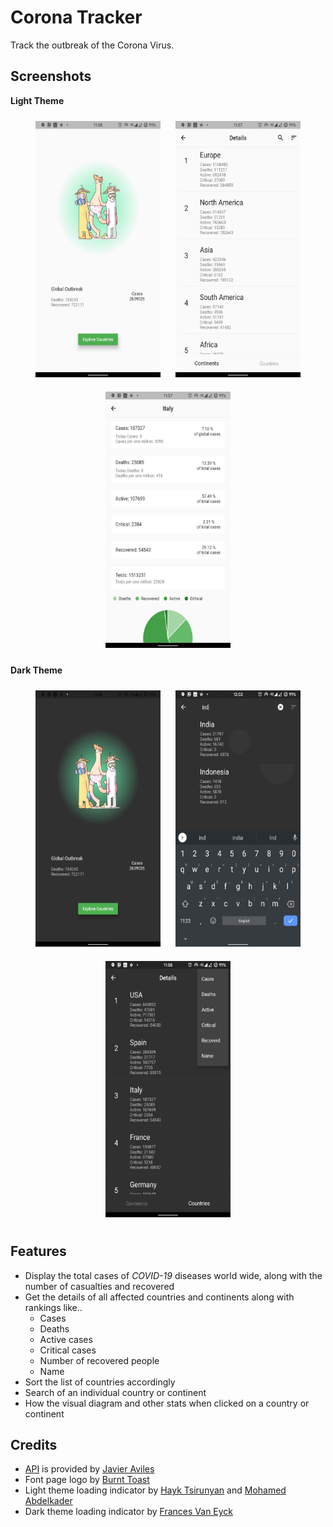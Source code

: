 # Corona Tracker

Track the outbreak of the Corona Virus.

## Screenshots

**Light Theme**

<p align="center">
    <img src="assets/pictures/Shot1.jpg" height="410" width="200" hspace="10" vspace="10">
    <img src="assets/pictures/Shot2.jpg" height="410" width="200" hspace="10" vspace="10">
    <img src="assets/pictures/Shot3.jpg" height="410" width="200" hspace="10" vspace="10">
</p>

**Dark Theme**

<p align="center">
    <img src="assets/pictures/Shot4.jpg" height="410" width="200" hspace="10" vspace="10">
    <img src="assets/pictures/Shot5.jpg" height="410" width="200" hspace="10" vspace="10">
    <img src="assets/pictures/Shot6.jpg" height="410" width="200" hspace="10" vspace="10">
</p>

## Features
- Display the total cases of *COVID-19* diseases world wide, along with
  the number of casualties and recovered
- Get the details of all affected countries and continents along with rankings like..
  - Cases
  - Deaths
  - Active cases
  - Critical cases
  - Number of recovered people
  - Name
- Sort the list of countries accordingly
- Search of an individual country or continent
- How the visual diagram and other stats when clicked on a country or continent
## Credits
- [API](https://github.com/javieraviles/covidAPI) is provided by [Javier
  Aviles](https://github.com/javieraviles)
- Font page logo by [Burnt Toast](https://dribbble.com/BurntToast)
- Light theme loading indicator by [Hayk Tsirunyan](https://dribbble.com/tsirunyan) and [Mohamed Abdelkader](https://dribbble.com/mkader)
- Dark theme loading indicator by [Frances Van Eyck](https://dribbble.com/francesvaneyck)